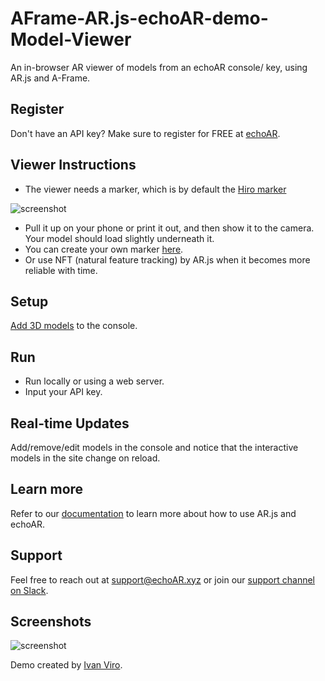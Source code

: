 # AFrame-AR.js-echoAR-demo-Model-Viewer
An in-browser AR viewer of models from an echoAR console/ key, using AR.js and A-Frame. 

## Register

Don't have an API key? Make sure to register for FREE at [echoAR](https://console.echoar.xyz/#/auth/register).

## Viewer Instructions
* The viewer needs a marker, which is by default the [Hiro marker](https://3.bp.blogspot.com/-_rXmUhrNCt8/W0YImGVS1UI/AAAAAAAAECk/5uR-aSWdyx08jxRpRili6_B8D7NiCNHiQCLcBGAs/s320/hiro.png)

![screenshot](/screenshots/marker.png)

* Pull it up on your phone or print it out, and then show it to the camera. Your model should load slightly underneath it. 
* You can create your own marker [here](https://jeromeetienne.github.io/AR.js/three.js/examples/marker-training/examples/generator.html). 
* Or use NFT (natural feature tracking) by AR.js when it becomes more reliable with time.

## Setup
[Add 3D models](https://docs.echoar.xyz/quickstart/add-a-3d-model) to the console.

## Run
* Run locally or using a web server.
* Input your API key.

## Real-time Updates
Add/remove/edit models in the console and notice that the interactive models in the site change on reload.

## Learn more
Refer to our [documentation](https://docs.echoar.xyz/unity/) to learn more about how to use AR.js and echoAR.

## Support
Feel free to reach out at [support@echoAR.xyz](mailto:support@echoAR.xyz) or join our [support channel on Slack](https://join.slack.com/t/echoar/shared_invite/enQtNTg4NjI5NjM3OTc1LWU1M2M2MTNlNTM3NGY1YTUxYmY3ZDNjNTc3YjA5M2QyNGZiOTgzMjVmZWZmZmFjNGJjYTcxZjhhNzk3YjNhNjE). 

## Screenshots
![screenshot](/screenshots/screenshot.png)

Demo created by [Ivan Viro](https://github.com/ivan-v/).
